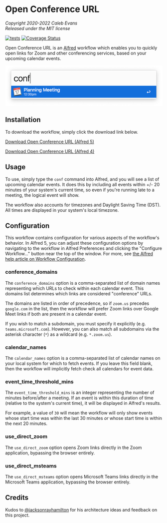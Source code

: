 # Open Conference URL

*Copyright 2020-2022 Caleb Evans*  
*Released under the MIT license*

[![tests](https://github.com/caleb531/open-conference-url/actions/workflows/tests.yml/badge.svg)](https://github.com/caleb531/open-conference-url/actions/workflows/tests.yml)
[![Coverage Status](https://coveralls.io/repos/caleb531/open-conference-url/badge.svg?branch=main)](https://coveralls.io/r/caleb531/open-conference-url?branch=main)

Open Conference URL is an [Alfred][alfred] workflow which enables you to quickly
open links for Zoom and other conferencing services, based on your upcoming
calendar events.

[alfred]: https://www.alfredapp.com/

![Screenshot](screenshot.png)

## Installation

To download the workflow, simply click the download link below.

[Download Open Conference URL (Alfred 5)][workflow-download-alfred5]

[workflow-download-alfred5]: https://github.com/caleb531/open-conference-url/raw/main/Open%20Conference%20URL%20(Alfred%205).alfredworkflow

[Download Open Conference URL (Alfred 4)][workflow-download-alfred4]

[workflow-download-alfred4]: https://github.com/caleb531/open-conference-url/raw/main/Open%20Conference%20URL%20(Alfred%204).alfredworkflow

## Usage

To use, simply type the `conf` command into Alfred, and you will see a list of
upcoming calendar events. It does this by including all events within +/- 20
minutes of your system's current time, so even if you're running late to a
meeting, the logical event will show.

The workflow also accounts for timezones and Daylight Saving Time (DST). All
times are displayed in your system's local timezone.

## Configuration

This workflow contains configuration for various aspects of the workflow's
behavior. In Alfred 5, you can adjust these configuration options by navigating
to the workflow in Alfred Preferences and clicking the "Configure Workflow..."
button near the top of the window. For more, see [the Alfred help article on Workflow Configuration][workflow-configuration].

[workflow-configuration]: https://www.alfredapp.com/help/workflows/user-configuration/

### conference_domains

The `conference_domains` option is a comma-separated list of domain names
representing which URLs to check within each calendar event. This domains list
determines which links are considered "conference" URLs.

The domains are listed in order of precedence, so if `zoom.us` precedes
`google.com` in the list, then the workflow will prefer Zoom links over Google
Meet links if both are present in a calendar event.

If you wish to match a subdomain, you must specify it explicitly (e.g.
`teams.microsoft.com`). However, you can also match all subdomains via the
asterisk character (`*`) as a wildcard (e.g. `*.zoom.us`).

### calendar_names

The `calendar_names` option is a comma-separated list of calendar names on your
local system for which to fetch events. If you leave this field blank, then the
workflow will implicitly fetch check all calendars for event data.

### event_time_threshold_mins

The `event_time_threshold_mins` is an integer representing the number of
minutes before/after a meeting. If an event is within this duration of time
(relative to the system's current time), it will be displayed in Alfred's
results.

For example, a value of `30` will mean the workflow will only show
events whose start time was within the last 30 minutes *or* whose start time is
within the next 20 minutes.

### use_direct_zoom

The `use_direct_zoom` option opens Zoom links directly in the Zoom application,
bypassing the browser entirely.

### use_direct_msteams

The `use_direct_msteams` option opens Microsoft Teams links directly in the
Microsoft Teams application, bypassing the browser entirely.

## Credits

Kudos to [@jacksonrayhamilton][jrh] for his architecture ideas and feedback on
this project.

[jrh]: https://github.com/jacksonrayhamilton
